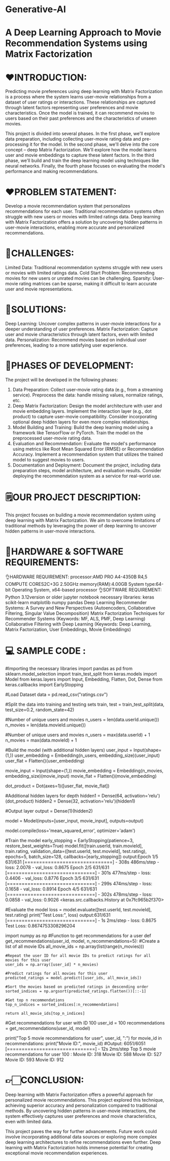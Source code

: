 # Generative-AI
# A Deep Learning Approach to Movie Recommendation Systems using Matrix Factorization

# ❤️INTRODUCTION:
Predicting movie preferences using deep learning with Matrix Factorization is a process where the system learns user-movie relationships from a dataset of user ratings or interactions. These relationships are captured through latent factors representing user preferences and movie characteristics. Once the model is trained, it can recommend movies to users based on their past preferences and the characteristics of unseen movies.

This project is divided into several phases. In the first phase, we'll explore data preparation, including collecting user-movie rating data and pre-processing it for the model. In the second phase, we'll delve into the core concept – deep Matrix Factorization. We'll explore how the model learns user and movie embeddings to capture these latent factors. In the third phase, we'll build and train the deep learning model using techniques like neural networks. Finally, the fourth phase focuses on evaluating the model's performance and making recommendations.

# ❤PROBLEM STATEMENT:
Develop a movie recommendation system that personalizes recommendations for each user. Traditional recommendation systems often struggle with new users or movies with limited ratings data. Deep learning with Matrix Factorization offers a solution by uncovering hidden patterns in user-movie interactions, enabling more accurate and personalized recommendations.

# 👊CHALLENGES:
Limited Data: Traditional recommendation systems struggle with new users or movies with limited ratings data.
Cold Start Problem: Recommending movies for new users or unrated movies can be challenging.
Sparsity: User-movie rating matrices can be sparse, making it difficult to learn accurate user and movie representations.

# 👏SOLUTIONS:
Deep Learning: Uncover complex patterns in user-movie interactions for a deeper understanding of user preferences.
Matrix Factorization: Capture user and movie characteristics through latent factors, even with limited data.
Personalization: Recommend movies based on individual user preferences, leading to a more satisfying user experience.

# 🔗PHASES OF DEVELOPMENT:
The project will be developed in the following phases:
1. Data Preparation:
Collect user-movie rating data (e.g., from a streaming service).
Preprocess the data: handle missing values, normalize ratings, etc.
2. Deep Matrix Factorization:
Design the model architecture with user and movie embedding layers.
Implement the interaction layer (e.g., dot product) to capture user-movie compatibility.
Consider incorporating optional deep hidden layers for even more complex relationships.
3. Model Building and Training:
Build the deep learning model using a framework like TensorFlow or PyTorch.
Train the model on the preprocessed user-movie rating data.
4. Evaluation and Recommendation:
Evaluate the model's performance using metrics like Root Mean Squared Error (RMSE) or Recommendation Accuracy.
Implement a recommendation system that utilizes the trained model to suggest movies to users.
5. Documentation and Deployment:
Document the project, including data preparation steps, model architecture, and evaluation results.
Consider deploying the recommendation system as a service for real-world use.

# 🗒OUR PROJECT DESCRIPTION:
This project focuses on building a movie recommendation system using deep learning with Matrix Factorization. We aim to overcome limitations of traditional methods by leveraging the power of deep learning to uncover hidden patterns in user-movie interactions.

# 🔌HARDWARE & SOFTWARE REQUIREMENTS:
👌HARDWARE REQUIREMENT: processor:AMD PRO A4-4350B R4,5 COMPUTE CORES2C+3G 2.50GHz memory(RAM):4.00GB System type:64-bit Operating System, x64-based processor
👌SOFTWARE REQUIREMENT: Python 3.12version or older jupyter notebook necessary libraries: keras scikit-learn matplotlib numpy pandas 
Deep Learning Recommender Systems: A Survey and New Perspectives (Autoencoders, Collaborative Filtering, Singular Value Decomposition)
Matrix Factorization Techniques for Recommender Systems (Keywords: MF, ALS, PMF, Deep Learning)
Collaborative Filtering with Deep Learning (Keywords: Deep Learning, Matrix Factorization, User Embeddings, Movie Embeddings)

# 💻 SAMPLE CODE :
#Importing the necessary libraries
import pandas as pd
from sklearn.model_selection import train_test_split
from keras.models import Model
from keras.layers import Input, Embedding, Flatten, Dot, Dense
from keras.callbacks import EarlyStopping

#Load Dataset
data = pd.read_csv("ratings.csv")

#Split the data into training and testing sets
train, test = train_test_split(data, test_size=0.2, random_state=42)

#Number of unique users and movies
n_users = len(data.userId.unique())
n_movies = len(data.movieId.unique())

#Number of unique users and movies
n_users = max(data.userId) + 1
n_movies = max(data.movieId) + 1

#Build the model (with additional hidden layers)
user_input = Input(shape=(1,))
user_embedding = Embedding(n_users, embedding_size)(user_input)
user_flat = Flatten()(user_embedding)

movie_input = Input(shape=(1,))
movie_embedding = Embedding(n_movies, embedding_size)(movie_input)
movie_flat = Flatten()(movie_embedding)

dot_product = Dot(axes=1)([user_flat, movie_flat])

#Additional hidden layers for depth
hidden1 = Dense(64, activation='relu')(dot_product)
hidden2 = Dense(32, activation='relu')(hidden1)

#Output layer
output = Dense(1)(hidden2)

model = Model(inputs=[user_input, movie_input], outputs=output)

model.compile(loss='mean_squared_error', optimizer='adam')

#Train the model
early_stopping = EarlyStopping(patience=3, restore_best_weights=True)
model.fit([train.userId, train.movieId], train.rating,
          validation_data=([test.userId, test.movieId], test.rating),
          epochs=5, batch_size=128, callbacks=[early_stopping])
output:Epoch 1/5
631/631 [==============================] - 308s 486ms/step - loss: 2.0078 - val_loss: 0.8675
Epoch 2/5
631/631 [==============================] - 301s 477ms/step - loss: 0.4406 - val_loss: 0.8776
Epoch 3/5
631/631 [==============================] - 299s 474ms/step - loss: 0.1658 - val_loss: 0.8914
Epoch 4/5
631/631 [==============================] - 302s 478ms/step - loss: 0.0858 - val_loss: 0.9026
<keras.src.callbacks.History at 0x7fc965b2f370>

#Evaluate the model
loss = model.evaluate([test.userId, test.movieId], test.rating)
print("Test Loss:", loss)
output:631/631 [==============================] - 1s 2ms/step - loss: 0.8675
Test Loss: 0.8674753308296204

import numpy as np
#Function to get recommendations for a user
def get_recommendations(user_id, model, n_recommendations=5):
    #Create a list of all movie IDs
    all_movie_ids = np.array(list(range(n_movies)))
    
    #Repeat the user ID for all movie IDs to predict ratings for all movies for this user
    user_ids = np.array([user_id] * n_movies)
    
    #Predict ratings for all movies for this user
    predicted_ratings = model.predict([user_ids, all_movie_ids])
    
    #Sort the movies based on predicted ratings in descending order
    sorted_indices = np.argsort(predicted_ratings.flatten())[::-1]
    
    #Get top n recommendations
    top_n_indices = sorted_indices[:n_recommendations]
    
    return all_movie_ids[top_n_indices]

#Get recommendations for user with ID 100
user_id = 100
recommendations = get_recommendations(user_id, model)

print("Top 5 movie recommendations for user", user_id, ":")
for movie_id in recommendations:
    print("Movie ID:", movie_id)
#Output:
6051/6051 [==============================] - 12s 2ms/step
Top 5 movie recommendations for user 100 :
Movie ID: 318
Movie ID: 588
Movie ID: 527
Movie ID: 593
Movie ID: 912

# 👉🏻CONCLUSION:
Deep learning with Matrix Factorization offers a powerful approach for personalized movie recommendations. This project explored this technique, achieving superior accuracy and personalization compared to traditional methods. By uncovering hidden patterns in user-movie interactions, the system effectively captures user preferences and movie characteristics, even with limited data.

This project paves the way for further advancements. Future work could involve incorporating additional data sources or exploring more complex deep learning architectures to refine recommendations even further. Deep learning with Matrix Factorization holds immense potential for creating exceptional movie recommendation experiences.


